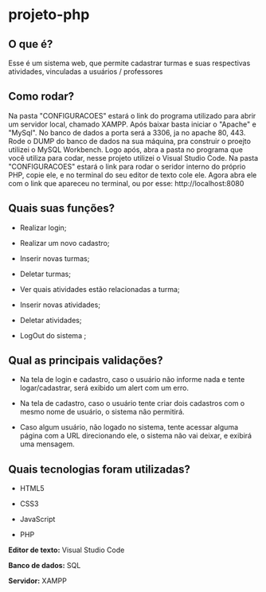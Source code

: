 # projeto-php

## O que é?

Esse é um sistema web, que permite cadastrar turmas e suas respectivas atividades, vinculadas a usuários / professores

## Como rodar?

Na pasta "CONFIGURACOES" estará o link do programa utilizado para abrir um servidor local, chamado XAMPP. Após baixar basta iniciar o "Apache" e "MySql". 
No banco de dados a porta será a 3306, ja no apache 80, 443.
Rode o DUMP do banco de dados na sua máquina, pra construir o proejto utilizei o MySQL Workbench.
Logo após, abra a pasta no programa que você utiliza para codar, nesse projeto utilizei o Visual Studio Code.
Na pasta "CONFIGURACOES" estará o link para rodar o seridor interno do próprio PHP, copie ele, e no terminal do seu editor de texto cole ele.
Agora abra ele com o link que apareceu no terminal, ou por esse: http://localhost:8080

## Quais suas funções?

- Realizar login;

- Realizar um novo cadastro;

- Inserir novas turmas;

- Deletar turmas;

- Ver quais atividades estão relacionadas a turma;

- Inserir novas atividades;

- Deletar atividades;

- LogOut do sistema ;

## Qual as principais validações?

- Na tela de login e cadastro, caso o usuário não informe nada e tente logar/cadastrar, será exibido um alert com um erro.

- Na tela de cadastro, caso o usuário tente criar dois cadastros com o mesmo nome de usuário, o sistema não permitirá.

- Caso algum usuário, não logado no sistema, tente acessar alguma página com a URL direcionando ele, o sistema não vai deixar, e exibirá uma mensagem.

## Quais tecnologias foram utilizadas?

- HTML5

- CSS3

- JavaScript

- PHP

**Editor de texto:** Visual Studio Code

**Banco de dados:** SQL

**Servidor:** XAMPP
